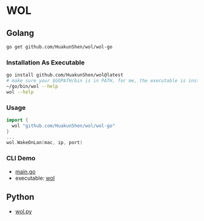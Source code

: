 # WOL

## Golang

```bash
go get github.com/HuakunShen/wol/wol-go
```

### Installation As Executable

```bash
go install github.com/HuakunShen/wol@latest
# make sure your $GOPATH/bin is in PATH, for me, the executable is installed in ~/go/bin/wol
~/go/bin/wol --help
wol --help
```

### Usage
```go
import {
  wol "github.com/HuakunShen/wol/wol-go"
}
...
wol.WakeOnLan(mac, ip, port)
```

### CLI Demo
- [main.go](./main.go)
- executable: [wol](./wol)

## Python

- [wol.py](./wol-py/wol.py)

